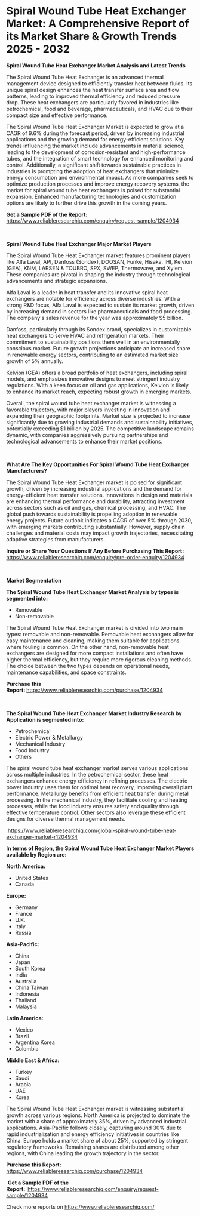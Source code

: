 <p><h1>Spiral Wound Tube Heat Exchanger Market: A Comprehensive Report of its Market Share & Growth Trends 2025 - 2032</h1></p><p><strong>Spiral Wound Tube Heat Exchanger Market Analysis and Latest Trends</strong></p>
<p><p>The Spiral Wound Tube Heat Exchanger is an advanced thermal management device designed to efficiently transfer heat between fluids. Its unique spiral design enhances the heat transfer surface area and flow patterns, leading to improved thermal efficiency and reduced pressure drop. These heat exchangers are particularly favored in industries like petrochemical, food and beverage, pharmaceuticals, and HVAC due to their compact size and effective performance.</p><p>The Spiral Wound Tube Heat Exchanger Market is expected to grow at a CAGR of 9.6% during the forecast period, driven by increasing industrial applications and the growing demand for energy-efficient solutions. Key trends influencing the market include advancements in material science, leading to the development of corrosion-resistant and high-performance tubes, and the integration of smart technology for enhanced monitoring and control. Additionally, a significant shift towards sustainable practices in industries is prompting the adoption of heat exchangers that minimize energy consumption and environmental impact. As more companies seek to optimize production processes and improve energy recovery systems, the market for spiral wound tube heat exchangers is poised for substantial expansion. Enhanced manufacturing technologies and customization options are likely to further drive this growth in the coming years.</p></p>
<p><strong>Get a Sample PDF of the Report:&nbsp;</strong> <a href="https://www.reliableresearchiq.com/enquiry/request-sample/1204934?utm_campaign=3299&utm_medium=2&utm_source=Github&utm_content=ia&utm_term=26032025&utm_id=spiral-wound-tube-heat-exchanger">https://www.reliableresearchiq.com/enquiry/request-sample/1204934</a></p>
<p>&nbsp;</p>
<p><strong>Spiral Wound Tube Heat Exchanger Major Market Players</strong></p>
<p><p>The Spiral Wound Tube Heat Exchanger market features prominent players like Alfa Laval, API, Danfoss (Sondex), DOOSAN, Funke, Hisaka, IHI, Kelvion (GEA), KNM, LARSEN & TOUBRO, SPX, SWEP, Thermowave, and Xylem. These companies are pivotal in shaping the industry through technological advancements and strategic expansions.</p><p>Alfa Laval is a leader in heat transfer and its innovative spiral heat exchangers are notable for efficiency across diverse industries. With a strong R&D focus, Alfa Laval is expected to sustain its market growth, driven by increasing demand in sectors like pharmaceuticals and food processing. The company's sales revenue for the year was approximately $5 billion.</p><p>Danfoss, particularly through its Sondex brand, specializes in customizable heat exchangers to serve HVAC and refrigeration markets. Their commitment to sustainability positions them well in an environmentally conscious market. Future growth projections anticipate an increased share in renewable energy sectors, contributing to an estimated market size growth of 5% annually.</p><p>Kelvion (GEA) offers a broad portfolio of heat exchangers, including spiral models, and emphasizes innovative designs to meet stringent industry regulations. With a keen focus on oil and gas applications, Kelvion is likely to enhance its market reach, expecting robust growth in emerging markets.</p><p>Overall, the spiral wound tube heat exchanger market is witnessing a favorable trajectory, with major players investing in innovation and expanding their geographic footprints. Market size is projected to increase significantly due to growing industrial demands and sustainability initiatives, potentially exceeding $1 billion by 2025. The competitive landscape remains dynamic, with companies aggressively pursuing partnerships and technological advancements to enhance their market positions.</p></p>
<p>&nbsp;</p>
<p><strong>What Are The Key Opportunities For Spiral Wound Tube Heat Exchanger Manufacturers?</strong></p>
<p><p>The Spiral Wound Tube Heat Exchanger market is poised for significant growth, driven by increasing industrial applications and the demand for energy-efficient heat transfer solutions. Innovations in design and materials are enhancing thermal performance and durability, attracting investment across sectors such as oil and gas, chemical processing, and HVAC. The global push towards sustainability is propelling adoption in renewable energy projects. Future outlook indicates a CAGR of over 5% through 2030, with emerging markets contributing substantially. However, supply chain challenges and material costs may impact growth trajectories, necessitating adaptive strategies from manufacturers.</p></p>
<p><strong>Inquire or Share Your Questions If Any Before Purchasing This Report:</strong> <a href="https://www.reliableresearchiq.com/enquiry/pre-order-enquiry/1204934?utm_campaign=3299&utm_medium=2&utm_source=Github&utm_content=ia&utm_term=26032025&utm_id=spiral-wound-tube-heat-exchanger">https://www.reliableresearchiq.com/enquiry/pre-order-enquiry/1204934</a></p>
<p>&nbsp;</p>
<p><strong>Market Segmentation</strong></p>
<p><strong>The Spiral Wound Tube Heat Exchanger Market Analysis by types is segmented into:</strong></p>
<p><ul><li>Removable</li><li>Non-removable</li></ul></p>
<p><p>The Spiral Wound Tube Heat Exchanger market is divided into two main types: removable and non-removable. Removable heat exchangers allow for easy maintenance and cleaning, making them suitable for applications where fouling is common. On the other hand, non-removable heat exchangers are designed for more compact installations and often have higher thermal efficiency, but they require more rigorous cleaning methods. The choice between the two types depends on operational needs, maintenance capabilities, and space constraints.</p></p>
<p><strong>Purchase this Report:&nbsp;</strong><a href="https://www.reliableresearchiq.com/purchase/1204934?utm_campaign=3299&utm_medium=2&utm_source=Github&utm_content=ia&utm_term=26032025&utm_id=spiral-wound-tube-heat-exchanger">https://www.reliableresearchiq.com/purchase/1204934</a></p>
<p>&nbsp;</p>
<p><strong>The Spiral Wound Tube Heat Exchanger Market Industry Research by Application is segmented into:</strong></p>
<p><ul><li>Petrochemical</li><li>Electric Power & Metallurgy</li><li>Mechanical Industry</li><li>Food Industry</li><li>Others</li></ul></p>
<p><p>The spiral wound tube heat exchanger market serves various applications across multiple industries. In the petrochemical sector, these heat exchangers enhance energy efficiency in refining processes. The electric power industry uses them for optimal heat recovery, improving overall plant performance. Metallurgy benefits from efficient heat transfer during metal processing. In the mechanical industry, they facilitate cooling and heating processes, while the food industry ensures safety and quality through effective temperature control. Other sectors also leverage these efficient designs for diverse thermal management needs.</p></p>
<p><a href="https://www.reliableresearchiq.com/global-spiral-wound-tube-heat-exchanger-market-r1204934?utm_campaign=3299&utm_medium=2&utm_source=Github&utm_content=ia&utm_term=26032025&utm_id=spiral-wound-tube-heat-exchanger">&nbsp;https://www.reliableresearchiq.com/global-spiral-wound-tube-heat-exchanger-market-r1204934</a></p>
<p><strong>In terms of Region, the Spiral Wound Tube Heat Exchanger Market Players available by Region are:</strong></p>
<p>
    <p> <strong> North America: </strong>
        <ul>
            <li>United States</li>
            <li>Canada</li>
        </ul>
        </p> 
    <p> <strong> Europe: </strong>
        <ul>
            <li>Germany</li>
            <li>France</li>
            <li>U.K.</li>
            <li>Italy</li>
            <li>Russia</li>
        </ul>
        </p> 
    <p> <strong> Asia-Pacific: </strong>
        <ul>
            <li>China</li>
            <li>Japan</li>
            <li>South Korea</li>
            <li>India</li>
            <li>Australia</li>
            <li>China Taiwan</li>
            <li>Indonesia</li>
            <li>Thailand</li>
            <li>Malaysia</li>
        </ul>
        </p> 
    <p> <strong> Latin America: </strong>
        <ul>
            <li>Mexico</li>
            <li>Brazil</li>
            <li>Argentina Korea</li>
            <li>Colombia</li>
        </ul>
        </p> 
    <p> <strong> Middle East & Africa: </strong>
        <ul>
            <li>Turkey</li>
            <li>Saudi</li>
            <li>Arabia</li>
            <li>UAE</li>
            <li>Korea</li>
        </ul>
    </p>
    </p>
<p><p>The Spiral Wound Tube Heat Exchanger market is witnessing substantial growth across various regions. North America is projected to dominate the market with a share of approximately 35%, driven by advanced industrial applications. Asia-Pacific follows closely, capturing around 30% due to rapid industrialization and energy efficiency initiatives in countries like China. Europe holds a market share of about 25%, supported by stringent regulatory frameworks. Remaining shares are distributed among other regions, with China leading the growth trajectory in the sector.</p></p>
<p><strong>Purchase this Report: </strong><a href="https://www.reliableresearchiq.com/purchase/1204934?utm_campaign=3299&utm_medium=2&utm_source=Github&utm_content=ia&utm_term=26032025&utm_id=spiral-wound-tube-heat-exchanger">https://www.reliableresearchiq.com/purchase/1204934</a></p>
<p>&nbsp;<strong>Get a Sample PDF of the Report:&nbsp;&nbsp;</strong><a href="https://www.reliableresearchiq.com/enquiry/request-sample/1204934?utm_campaign=3299&utm_medium=2&utm_source=Github&utm_content=ia&utm_term=26032025&utm_id=spiral-wound-tube-heat-exchanger">https://www.reliableresearchiq.com/enquiry/request-sample/1204934</a></p>
<p><strong></strong></p>
<p>Check more reports on <a href="https://www.reliableresearchiq.com/?utm_campaign=3299&utm_medium=2&utm_source=Github&utm_content=ia&utm_term=26032025&utm_id=spiral-wound-tube-heat-exchanger">https://www.reliableresearchiq.com/</a></p>